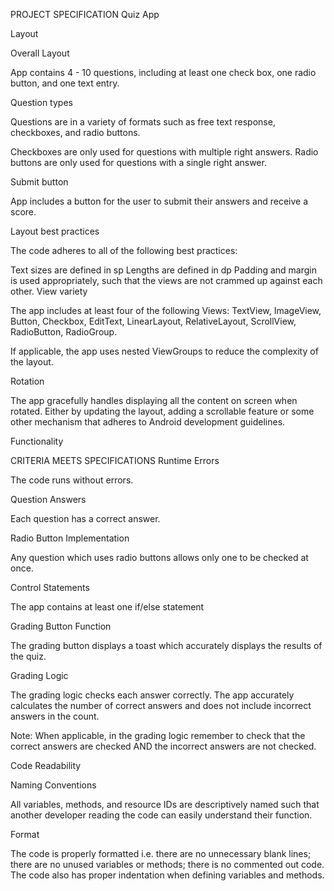 PROJECT SPECIFICATION Quiz App

Layout

Overall Layout

App contains 4 - 10 questions, including at least one check box, one radio button, and one text entry.

Question types

Questions are in a variety of formats such as free text response, checkboxes, and radio buttons.

Checkboxes are only used for questions with multiple right answers. Radio buttons are only used for questions with a single right answer.

Submit button

App includes a button for the user to submit their answers and receive a score.

Layout best practices

The code adheres to all of the following best practices:

Text sizes are defined in sp
Lengths are defined in dp
Padding and margin is used appropriately, such that the views are not crammed up against each other.
View variety

The app includes at least four of the following Views: TextView, ImageView, Button, Checkbox, EditText, LinearLayout, RelativeLayout, ScrollView, RadioButton, RadioGroup.

If applicable, the app uses nested ViewGroups to reduce the complexity of the layout.

Rotation

The app gracefully handles displaying all the content on screen when rotated. Either by updating the layout, adding a scrollable feature or some other mechanism that adheres to Android development guidelines.

Functionality

CRITERIA
MEETS SPECIFICATIONS
Runtime Errors

The code runs without errors.

Question Answers

Each question has a correct answer.

Radio Button Implementation

Any question which uses radio buttons allows only one to be checked at once.

Control Statements

The app contains at least one if/else statement

Grading Button Function

The grading button displays a toast which accurately displays the results of the quiz.

Grading Logic

The grading logic checks each answer correctly. The app accurately calculates the number of correct answers and does not include incorrect answers in the count.

Note: When applicable, in the grading logic remember to check that the correct answers are checked AND the incorrect answers are not checked.

Code Readability

Naming Conventions

All variables, methods, and resource IDs are descriptively named such that another developer reading the code can easily understand their function.

Format

The code is properly formatted i.e. there are no unnecessary blank lines; there are no unused variables or methods; there is no commented out code.
The code also has proper indentation when defining variables and methods.
